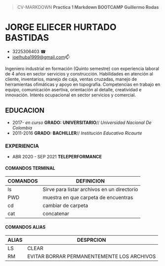 > CV-MARKDOWN
> **Practica 1 Markdown BOOTCAMP Guillermo Rodas**

# JORGE ELIECER HURTADO BASTIDAS
* 3225306403 ☎
* joelhuba1999@gmail.com📫

Ingeniero industrial en formación (Quinto semestre) con experiencia laboral de 4 años en sector servicios y
construcción. Habilidades en atención al cliente, inventarios, manejo de caja, ventas cruzadas, manejo de
herramientas ofimáticas y apoyo en topografía. Competencias en trabajo en equipo, comunicación asertiva,
orientación al detalle, creatividad e innovación. Interés ocupacional en sector servicios y comercial.

## EDUCACION 

* 2017- _en curso_  **GRADO:** **UNIVERSITARIO**// _Universidad Nacional De Colombia_
* 2011-2016  **GRADO:** **BACHILLER**// _Institución Educativa Ricaurte_

### EXPERIENCIA

* ABR 2020 - SEP 2021   **TELEPERFORMANCE** 

#### COMANDOS TERMINAL
|COMANDOS   |DEFINICION                                 |
|-----------|-------------------------------------------|
| ls        |Sirve para listar archivos en un directorio|
|PWD        |muestra en que carpeta de encuentras       |
|cd         | cambiar de carpeta                        |
|cat        | concatenar                                |

#### COMANDOS ALIAS
|ALIAS| DESPRCION|
|-------------------|-------------------------------------------|
|LS                 | CLEAR                                     |
|RM                 | EVITAR BORRAR PERMANENTEMENTE LOS ARCHIVOS|




                            

